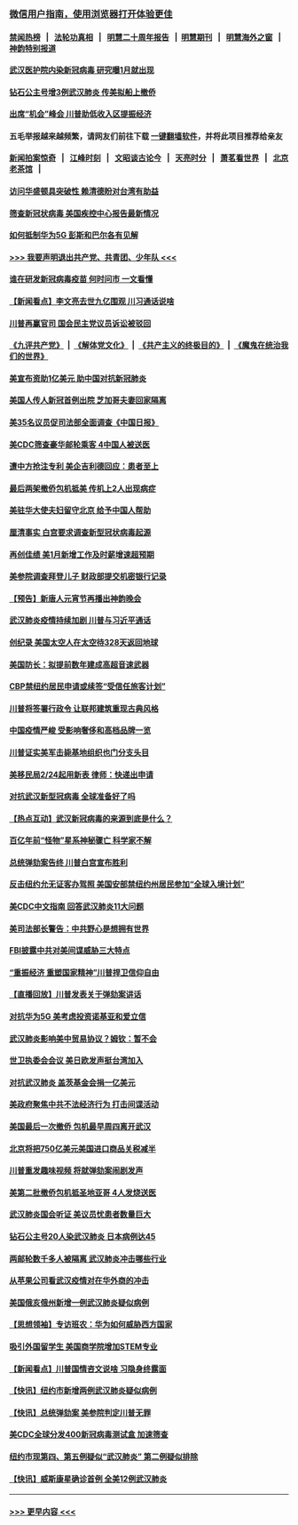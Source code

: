 ### [微信用户指南，使用浏览器打开体验更佳](https://github.com/gfw-breaker/banned-news1/blob/master/indexes/wechat-guide.md?t=0)
#### [禁闻热榜](热点新闻.md?t=0)  &nbsp;&nbsp;|&nbsp;&nbsp; [法轮功真相](https://github.com/gfw-breaker/truth/blob/master/README.md?t=0) &nbsp;&nbsp;|&nbsp;&nbsp; [明慧二十周年报告](https://github.com/gfw-breaker/mh-reports/blob/master/README.md?t=0) &nbsp;&nbsp;|&nbsp;&nbsp;[明慧期刊](https://github.com/gfw-breaker/mh-qikan) &nbsp;&nbsp;|&nbsp;&nbsp; [明慧海外之窗](https://github.com/gfw-breaker/mh-news/blob/master/README.md?t=0) &nbsp;&nbsp;|&nbsp;&nbsp; [神韵特别报道](https://github.com/gfw-breaker/mh-news/blob/master/shenyun.md?t=0)
#### [武汉医护院内染新冠病毒 研究曝1月就出现](../pages/nsc412/n11852928.md?t=02081944) 
#### [钻石公主号增3例武汉肺炎 传美拟船上撤侨](../pages/nsc412/n11853240.md?t=02081944) 
#### [出席“机会”峰会 川普助低收入区提振经济](../pages/nsc412/n11853232.md?t=02081944) 
#### 五毛举报越来越频繁，请网友们前往下载 [一键翻墙软件](https://github.com/gfw-breaker/ssr-accounts)，并将此项目推荐给亲友
#### [新闻拍案惊奇](https://github.com/gfw-breaker/banned-news1/blob/master/pages/link4.md) &nbsp;&nbsp;|&nbsp;&nbsp; [江峰时刻](https://github.com/gfw-breaker/banned-news1/blob/master/pages/link4.md) &nbsp;&nbsp;|&nbsp;&nbsp; [文昭谈古论今](https://github.com/gfw-breaker/banned-news1/blob/master/pages/link4.md) &nbsp;&nbsp;|&nbsp;&nbsp; [天亮时分](https://github.com/gfw-breaker/banned-news1/blob/master/pages/link4.md) &nbsp;&nbsp;|&nbsp;&nbsp; [萧茗看世界](https://github.com/gfw-breaker/banned-news1/blob/master/pages/link4.md) &nbsp;&nbsp;|&nbsp;&nbsp; [北京老茶馆](https://github.com/gfw-breaker/banned-news1/blob/master/pages/link4.md) &nbsp;&nbsp;|&nbsp;&nbsp; 
#### [访问华盛顿具突破性 赖清德盼对台湾有助益](../pages/nsc412/n11853129.md?t=02081944) 
#### [筛查新冠状病毒 美国疾控中心报告最新情况](../pages/nsc412/n11853070.md?t=02081944) 
#### [如何抵制华为5G 彭斯和巴尔各有见解](../pages/nsc412/n11852535.md?t=02081944) 
#### [>>> 我要声明退出共产党、共青团、少年队 <<<](https://github.com/begood0513/goodnews/blob/master/quit/letter.md) 
#### [谁在研发新冠病毒疫苗 何时问市 一文看懂](../pages/nsc412/n11852840.md?t=02081944) 
#### [【新闻看点】李文亮去世九亿围观 川习通话说啥](../pages/nsc412/n11852360.md?t=02081944) 
#### [川普再赢官司 国会民主党议员诉讼被驳回](../pages/nsc412/n11852287.md?t=02081944) 
#### [《九评共产党》](https://github.com/begood0513/9ping.md/blob/master/README.md) &nbsp;|&nbsp; [《解体党文化》](../../../../jtdwh.md/blob/master/README.md)  &nbsp;|&nbsp; [《共产主义的终极目的》](../../../../gczydzjmd.md/blob/master/README.md) &nbsp;|&nbsp; [《魔鬼在统治我们的世界》](../../../../mgztzwmdsj.md/blob/master/README.md) 
#### [美宣布资助1亿美元 助中国对抗新冠肺炎](../pages/nsc412/n11852531.md?t=02081944) 
#### [美国人传人新冠首例出院 芝加哥夫妻回家隔离](../pages/nsc412/n11852452.md?t=02081944) 
#### [美35名议员促司法部全面调查《中国日报》](../pages/nsc412/n11852435.md?t=02081944) 
#### [美CDC筛查豪华邮轮乘客 4中国人被送医](../pages/nsc412/n11852085.md?t=02081944) 
#### [遭中方抢注专利 美企吉利德回应：患者至上](../pages/nsc412/n11852037.md?t=02081944) 
#### [最后两架撤侨包机抵美 传机上2人出现病症](../pages/nsc412/n11852173.md?t=02081944) 
#### [美驻华大使夫妇留守北京 给予中国人帮助](../pages/nsc412/n11852165.md?t=02081944) 
#### [厘清事实 白宫要求调查新型冠状病毒起源](../pages/nsc412/n11852106.md?t=02081944) 
#### [再创佳绩 美1月新增工作及时薪增速超预期](../pages/nsc412/n11852174.md?t=02081944) 
#### [美参院调查拜登儿子 财政部提交机密银行记录](../pages/nsc412/n11851808.md?t=02081944) 
#### [【预告】新唐人元宵节再播出神韵晚会](../pages/nsc412/n11843192.md?t=02081944) 
#### [武汉肺炎疫情持续加剧 川普与习近平通话](../pages/nsc412/n11851613.md?t=02081944) 
#### [创纪录 美国太空人在太空待328天返回地球](../pages/nsc412/n11851266.md?t=02081944) 
#### [美国防长：拟提前数年建成高超音速武器](../pages/nsc412/n11850959.md?t=02081944) 
#### [CBP禁纽约居民申请或续签“受信任旅客计划”](../pages/nsc412/n11850857.md?t=02081944) 
#### [川普将签署行政令 让联邦建筑重现古典风格](../pages/nsc412/n11850654.md?t=02081944) 
#### [中国疫情严峻 受影响奢侈和高档品牌一览](../pages/nsc412/n11850319.md?t=02081944) 
#### [川普证实美军击毙基地组织也门分支头目](../pages/nsc412/n11850383.md?t=02081944) 
#### [美移民局2/24起用新表 律师：快递出申请](../pages/nsc412/n11848220.md?t=02081944) 
#### [对抗武汉新型冠病毒 全球准备好了吗](../pages/nsc412/n11850142.md?t=02081944) 
#### [【热点互动】武汉新冠病毒的来源到底是什么？](../pages/nsc412/n11849749.md?t=02081944) 
#### [百亿年前“怪物”星系神秘骤亡 科学家不解](../pages/nsc412/n11849863.md?t=02081944) 
#### [总统弹劾案告终 川普白宫宣布胜利](../pages/nsc412/n11849985.md?t=02081944) 
#### [反击纽约允无证客办驾照  美国安部禁纽约州居民参加“全球入境计划”](../pages/nsc412/n11849828.md?t=02081944) 
#### [美CDC中文指南 回答武汉肺炎11大问题](../pages/nsc412/n11849703.md?t=02081944) 
#### [美司法部长警告：中共野心是想拥有世界](../pages/nsc412/n11849769.md?t=02081944) 
#### [FBI披露中共对美间谍威胁三大特点](../pages/nsc412/n11849700.md?t=02081944) 
#### [“重振经济 重塑国家精神”川普捍卫信仰自由](../pages/nsc412/n11849641.md?t=02081944) 
#### [【直播回放】川普发表关于弹劾案讲话](../pages/nsc412/n11849472.md?t=02081944) 
#### [对抗华为5G 美考虑投资诺基亚和爱立信](../pages/nsc412/n11849510.md?t=02081944) 
#### [武汉肺炎影响美中贸易协议？姆钦：暂不会](../pages/nsc412/n11849497.md?t=02081944) 
#### [世卫执委会会议 美日欧发声挺台湾加入](../pages/nsc412/n11849433.md?t=02081944) 
#### [对抗武汉肺炎 盖茨基金会捐一亿美元](../pages/nsc412/n11848953.md?t=02081944) 
#### [美政府聚焦中共不法经济行为 打击间谍活动](../pages/nsc412/n11849322.md?t=02081944) 
#### [美国最后一次撤侨 包机最早周四离开武汉](../pages/nsc412/n11849395.md?t=02081944) 
#### [北京将把750亿美元美国进口商品关税减半](../pages/nsc412/n11848896.md?t=02081944) 
#### [川普重发趣味视频 将就弹劾案闹剧发声](../pages/nsc412/n11848715.md?t=02081944) 
#### [美第二批撤侨包机抵圣地亚哥 4人发烧送医](../pages/nsc412/n11847923.md?t=02081944) 
#### [武汉肺炎国会听证 美议员忧患者数量巨大](../pages/nsc412/n11844851.md?t=02081944) 
#### [钻石公主号20人染武汉肺炎 日本病例达45](../pages/nsc412/n11847823.md?t=02081944) 
#### [两邮轮数千多人被隔离 武汉肺炎冲击哪些行业](../pages/nsc412/n11847456.md?t=02081944) 
#### [从苹果公司看武汉疫情对在华外商的冲击](../pages/nsc412/n11847586.md?t=02081944) 
#### [美国俄亥俄州新增一例武汉肺炎疑似病例](../pages/nsc412/n11847714.md?t=02081944) 
#### [【思想领袖】专访班农：华为如何威胁西方国家](../pages/nsc412/n11847306.md?t=02081944) 
#### [吸引外国留学生 美国商学院增加STEM专业](../pages/nsc412/n11847417.md?t=02081944) 
#### [【新闻看点】川普国情咨文说啥 习隐身终露面](../pages/nsc412/n11847016.md?t=02081944) 
#### [【快讯】纽约市新增两例武汉肺炎疑似病例](../pages/nsc412/n11847250.md?t=02081944) 
#### [【快讯】总统弹劾案 美参院判定川普无罪](../pages/nsc412/n11847316.md?t=02081944) 
#### [美CDC全球分发400新冠病毒测试盒 加速筛查](../pages/nsc412/n11847260.md?t=02081944) 
#### [纽约市现第四、第五例疑似“武汉肺炎”   第二例疑似排除](../pages/nsc412/n11847332.md?t=02081944) 
#### [【快讯】威斯康星确诊首例 全美12例武汉肺炎](../pages/nsc412/n11847162.md?t=02081944) 

----
#### [ >>> 更早内容 <<< ](../indexes/nsc412-earlier.md)
